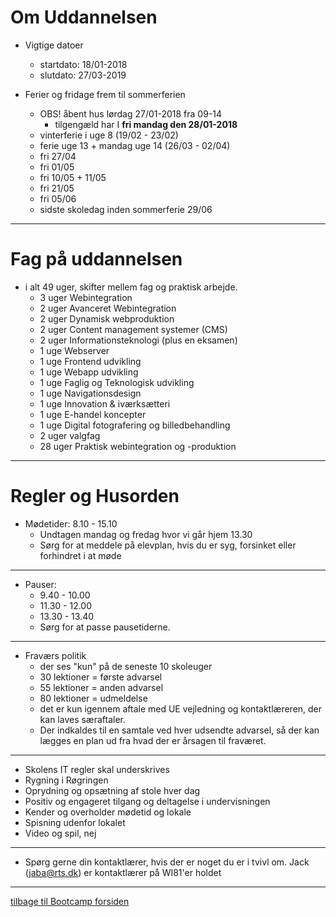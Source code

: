 # Om Uddannelsen
* Vigtige datoer 
   * startdato: 18/01-2018
   * slutdato:  27/03-2019

* Ferier og fridage frem til sommerferien
   * OBS! åbent hus lørdag 27/01-2018 fra 09-14
      * tilgengæld har I **fri mandag den 28/01-2018**
   * vinterferie i uge 8 (19/02 - 23/02)
   * ferie uge 13 + mandag uge 14 (26/03 - 02/04)
   * fri 27/04
   * fri 01/05
   * fri 10/05 + 11/05
   * fri 21/05
   * fri 05/06
   * sidste skoledag inden sommerferie 29/06

---

# Fag på uddannelsen

* i alt 49 uger, skifter mellem fag og praktisk arbejde.
   * 3 uger Webintegration
   * 2 uger Avanceret Webintegration
   * 2 uger Dynamisk webproduktion
   * 2 uger Content management systemer (CMS)
   * 2 uger Informationsteknologi (plus en eksamen)
   * 1 uge Webserver
   * 1 uge Frontend udvikling
   * 1 uge Webapp udvikling
   * 1 uge Faglig og Teknologisk udvikling
   * 1 uge Navigationsdesign
   * 1 uge Innovation & iværksætteri
   * 1 uge E-handel koncepter
   * 1 uge Digital fotografering og billedbehandling 
   * 2 uger valgfag
   * 28 uger Praktisk webintegration og -produktion

---

# Regler og Husorden

* Mødetider: 8.10 - 15.10 
   * Undtagen mandag og fredag hvor vi går hjem 13.30
   * Sørg for at meddele på elevplan, hvis du er syg, forsinket eller forhindret i at møde

---

* Pauser:
   * 9.40 - 10.00
   * 11.30 - 12.00
   * 13.30 - 13.40
   * Sørg for at passe pausetiderne.

---

* Fraværs politik
   * der ses "kun" på de seneste 10 skoleuger
   * 30 lektioner = første advarsel 
   * 55 lektioner = anden advarsel 
   * 80 lektioner = udmeldelse
   * det er kun igennem aftale med UE vejledning og kontaktlæreren, der kan laves særaftaler.
   * Der indkaldes til en samtale ved hver udsendte advarsel, så der kan lægges en plan ud fra hvad der er årsagen til fraværet.

---

* Skolens IT regler skal underskrives
* Rygning i Røgringen 
* Oprydning og opsætning af stole hver dag 
* Positiv og engageret tilgang og deltagelse i undervisningen 
* Kender og overholder mødetid og lokale 
* Spisning udenfor lokalet 
* Video og spil, nej

---

* Spørg gerne din kontaktlærer, hvis der er noget du er i tvivl om. Jack (jaba@rts.dk) er kontaktlærer på WI81'er holdet

---

[tilbage til Bootcamp forsiden](README.md)